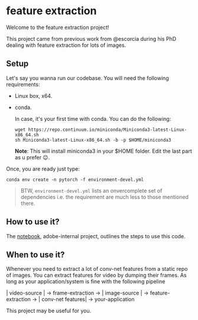 # feature extraction

Welcome to the feature extraction project!

This project came from previous work from @escorcia during his PhD dealing with feature extraction for lots of images.

## Setup

Let's say you wanna run our codebase. You will need the following requirements:

- Linux box, x64.

- conda.

    In case, it's your first time with conda. You can do the following:

    ```
    wget https://repo.continuum.io/miniconda/Miniconda3-latest-Linux-x86_64.sh
    sh Miniconda3-latest-Linux-x86_64.sh -b -p $HOME/miniconda3
    ```

    __Note__: This will install miniconda3 in your $HOME folder. Edit the last part as u prefer 😉.

Once, you are ready just type:

`conda env create -n pytorch -f environment-devel.yml`

> BTW, `environment-devel.yml` lists an onvercomplete set of dependencies i.e. the requirement are much less to those mentioned there.

## How to use it?

The [notebook](https://git.corp.adobe.com/escorcia/moments-retrieval/blob/adobe/notebooks/4-feature-extraction.ipynb), adobe-internal project, outlines the steps to use this code.

## When to use it?

Whenever you need to extract a lot of conv-net features from a static repo of images. You can extract features for video by dumping their frames. As long as your application/system is fine with the following pipeline

| video-source | -> frame-extraction -> | image-source | -> feature-extraction -> | conv-net features| -> your-application

This project may be useful for you.